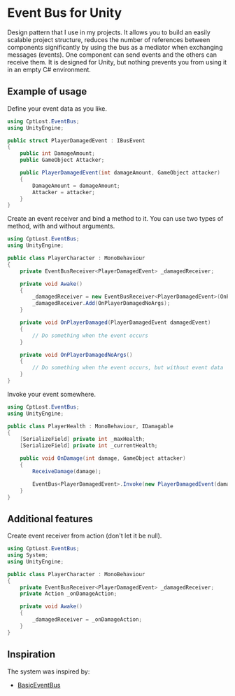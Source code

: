# Event Bus for Unity
Design pattern that I use in my projects. It allows you to build an easily scalable project structure, reduces the number of references between components significantly by using the bus as a mediator when exchanging messages (events). One component can send events and the others can receive them. It is designed for Unity, but nothing prevents you from using it in an empty C# environment.

## Example of usage
Define your event data as you like.
```cs
using CptLost.EventBus;
using UnityEngine;

public struct PlayerDamagedEvent : IBusEvent
{
    public int DamageAmount;
    public GameObject Attacker;

    public PlayerDamagedEvent(int damageAmount, GameObject attacker)
    {
        DamageAmount = damageAmount;
        Attacker = attacker;
    }
}
```

Create an event receiver and bind a method to it. You can use two types of method, with and without arguments.
```cs
using CptLost.EventBus;
using UnityEngine;

public class PlayerCharacter : MonoBehaviour
{
    private EventBusReceiver<PlayerDamagedEvent> _damagedReceiver;

    private void Awake()
    {
        _damagedReceiver = new EventBusReceiver<PlayerDamagedEvent>(OnPlayerDamaged);
        _damagedReceiver.Add(OnPlayerDamagedNoArgs);
    }

    private void OnPlayerDamaged(PlayerDamagedEvent damagedEvent)
    {
        // Do something when the event occurs
    }

    private void OnPlayerDamagedNoArgs()
    {
        // Do something when the event occurs, but without event data
    }
}
```

Invoke your event somewhere.
```cs
using CptLost.EventBus;
using UnityEngine;

public class PlayerHealth : MonoBehaviour, IDamagable
{
    [SerializeField] private int _maxHealth;
    [SerializeField] private int _currentHealth;

    public void OnDamage(int damage, GameObject attacker)
    {
        ReceiveDamage(damage);

        EventBus<PlayerDamagedEvent>.Invoke(new PlayerDamagedEvent(damage, attacker));
    }
}
```
## Additional features
Create event receiver from action (don't let it be null).
```cs
using CptLost.EventBus;
using System;
using UnityEngine;

public class PlayerCharacter : MonoBehaviour
{
    private EventBusReceiver<PlayerDamagedEvent> _damagedReceiver;
    private Action _onDamageAction;

    private void Awake()
    {
        _damagedReceiver = _onDamageAction;
    }
}
```
## Inspiration
The system was inspired by:
- [BasicEventBus](https://github.com/pointcache/BasicEventBus)
